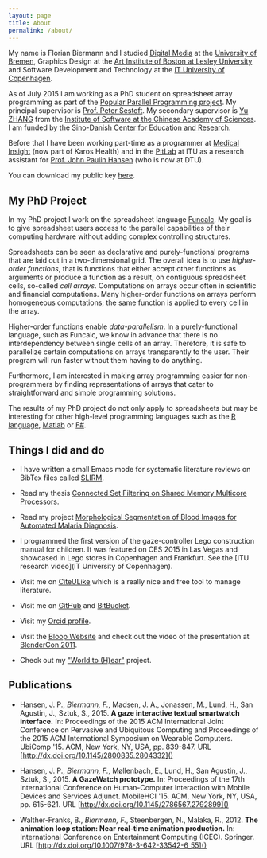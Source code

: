 ```yaml
---
layout: page
title: About
permalink: /about/
---
```


My name is Florian Biermann and I studied [Digital Media](http://digitalmedia-bremen.de/en) at the
[University of Bremen](http://uni-bremen.de/), Graphics Design at the
[Art Institute of Boston at Lesley University](http://www.lesley.edu/college-art-and-design/)
and Software Development and Technology at the
[IT University of Copenhagen](https://itu.dk).

As of July 2015 I am working as a PhD student on spreadsheet array
programming as part of the
[Popular Parallel Programming project](https://itu.dk/people/sestoft/p3). My
principal supervisor is
[Prof. Peter Sestoft](https://itu.dk/people/sestoft). My secondary
supervisor is [Yu ZHANG](http://lcs.ios.ac.cn/~yzhang) from the
[Institute of Software at the Chinese Academy of Sciences](http://lcs.ios.ac.cn). I
am funded by the
[Sino-Danish Center for Education and Research](http://sinodanishcenter.com).

Before that I have been working part-time as a programmer at [Medical Insight](http://www.medical-insight.com/) (now part of Karos Health) and in the [PitLab](http://pitlab.itu.dk/) at ITU as a research assistant for [Prof. John Paulin Hansen](https://www.linkedin.com/in/johnpaulinhansen) (who is now at DTU).

You can download my public key [here](https://itu.dk/people/fbie/fbie_pubkey.asc).

## My PhD Project ##

In my PhD project I work on the spreadsheet language [Funcalc](http://www.itu.dk/people/sestoft/funcalc/). My goal is to give spreadsheet users access to the parallel capabilities of their computing hardware without adding complex controlling structures.

Spreadsheets can be seen as declarative and purely-functional programs that are laid out in a two-dimensional grid. The overall idea is to use *higher-order functions*, that is functions that either accept other functions as arguments or produce a function as a result, on contiguous spreadsheet cells, so-called *cell arrays*. Computations on arrays occur often in scientific and financial computations. Many higher-order functions on arrays perform homogeneous computations; the same function is applied to every cell in the array.

Higher-order functions enable *data-parallelism*. In a purely-functional language, such as Funcalc, we know in advance that there is no interdependency between single cells of an array. Therefore, it is safe to parallelize certain computations on arrays transparently to the user. Their program will run faster without them having to do anything.

Furthermore, I am interested in making array programming easier for non-programmers by finding representations of arrays that cater to straightforward and simple programming solutions.

The results of my PhD project do not only apply to spreadsheets but may be interesting for other high-level programming languages such as the [R language](https://www.r-project.org/), [Matlab](http://www.mathworks.com/products/matlab/) or [F#](http://fsharp.org/).

## Things I did and do ##

- I have written a small Emacs mode for systematic literature reviews on BibTex files called [SLIRM](https://github.com/fbie/slirm).

- Read my thesis [Connected Set Filtering on Shared Memory Multicore
Processors](https://itu.dk/people/fbie/thesis.pdf).

- Read my project [Morphological Segmentation of Blood Images for
Automated Malaria Diagnosis](https://itu.dk/people/fbie/morphological_segmentation_malaria.pdf).

- I programmed the first version of the gaze-controller Lego
  construction manual for children. It was featured on CES 2015 in Las
  Vegas and showcased in Lego stores in Copenhagen and Frankfurt. See
  the [ITU research video](IT University of Copenhagen).

- Visit me on [CiteULike](http://citeulike.org/user/fbie) which is a
  really nice and free tool to manage literature.

- Visit me on [GitHub](https://github.com/fbie) and [BitBucket](https://bitbucket.org/fbie).

- Visit my [Orcid profile](http://orcid.org/0000-0002-5814-3202).

- Visit the [Bloop Website](http://dm.tzi.de/bloop/) and check out the
video of the presentation at
[BlenderCon 2011](https://www.youtube.com/watch?v=Uwm57iTytZs).

- Check out my ["World to (H)ear"](https://vimeo.com/13737427)
project.


## Publications ##

- Hansen, J. P., *Biermann, F.*, Madsen, J. A., Jonassen, M., Lund,
  H., San Agustin, J., Sztuk, S., 2015. **A gaze interactive textual
  smartwatch interface.** In: Proceedings of the 2015 ACM
  International Joint Conference on Pervasive and Ubiquitous Computing
  and Proceedings of the 2015 ACM International Symposium on Wearable
  Computers. UbiComp '15. ACM, New York, NY, USA, pp. 839-847. URL
  [http://dx.doi.org/10.1145/2800835.2804332]()

- Hansen, J. P., *Biermann, F.*, M&oslash;llenbach, E., Lund, H., San
  Agustin, J., Sztuk, S., 2015. **A GazeWatch prototype.** In:
  Proceedings of the 17th International Conference on Human-Computer
  Interaction with Mobile Devices and Services Adjunct. MobileHCI
  '15. ACM, New York, NY, USA, pp. 615-621. URL
  [http://dx.doi.org/10.1145/2786567.2792899]()

- Walther-Franks, B., *Biermann, F.*, Steenbergen, N., Malaka,
  R., 2012. **The animation loop station: Near real-time animation
  production.** In: International Conference on Entertainment
  Computing (ICEC). Springer. URL
  [http://dx.doi.org/10.1007/978-3-642-33542-6_55]()
